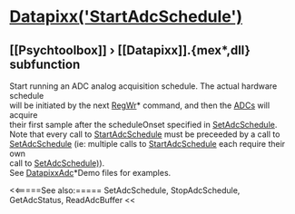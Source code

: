# [Datapixx('StartAdcSchedule')](Datapixx-StartAdcSchedule) 
## [[Psychtoolbox]] &#8250; [[Datapixx]].{mex*,dll} subfunction


Start running an ADC analog acquisition schedule. The actual hardware schedule  
will be initiated by the next [RegWr](RegWr)\* command, and then the [ADCs](ADCs) will acquire  
their first sample after the scheduleOnset specified in [SetAdcSchedule](SetAdcSchedule).  
Note that every call to [StartAdcSchedule](StartAdcSchedule) must be preceeded by a call to  
[SetAdcSchedule](SetAdcSchedule) (ie: multiple calls to [StartAdcSchedule](StartAdcSchedule) each require their own  
call to [SetAdcSchedule)](SetAdcSchedule)).  
See [DatapixxAdc](DatapixxAdc)\*Demo files for examples.  
  


<<=====See also:=====
SetAdcSchedule, StopAdcSchedule, GetAdcStatus, ReadAdcBuffer
<<
